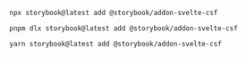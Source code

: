 ```shell renderer="svelte" language="js" packageManager="npm"
npx storybook@latest add @storybook/addon-svelte-csf
```

```shell renderer="svelte" language="js" packageManager="pnpm"
pnpm dlx storybook@latest add @storybook/addon-svelte-csf
```

```shell renderer="svelte" language="js" packageManager="yarn"
yarn storybook@latest add @storybook/addon-svelte-csf
```
